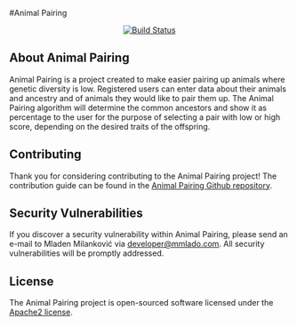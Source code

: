 #Animal Pairing

<p align="center">
<a href="https://travis-ci.org/mmlado/animal_pairing"><img src="https://travis-ci.org/mmlado/animal_pairing.svg?branch=master" alt="Build Status"></a>
</p>

## About Animal Pairing
Animal Pairing is a project created to make easier pairing up animals where genetic diversity is low. Registered users can enter data about their animals and ancestry and of animals they would like to pair them up. The Animal Pairing algorithm will determine the common ancestors and show it as percentage to the user for the purpose of selecting a pair with low or high score, depending on the desired traits of the offspring.

## Contributing

Thank you for considering contributing to the Animal Pairing project! The contribution guide can be found in the [Animal Pairing Github repository](https://github.com/mmlado/animal_pairing/blob/master/CONTRIBUTING.md).

## Security Vulnerabilities

If you discover a security vulnerability within Animal Pairing, please send an e-mail to Mladen Milanković via [developer@mmlado.com](mailto:developer@mmlado.com). All security vulnerabilities will be promptly addressed.

## License

The Animal Pairing project is open-sourced software licensed under the [Apache2 license](https://www.apache.org/licenses/LICENSE-2.0).
